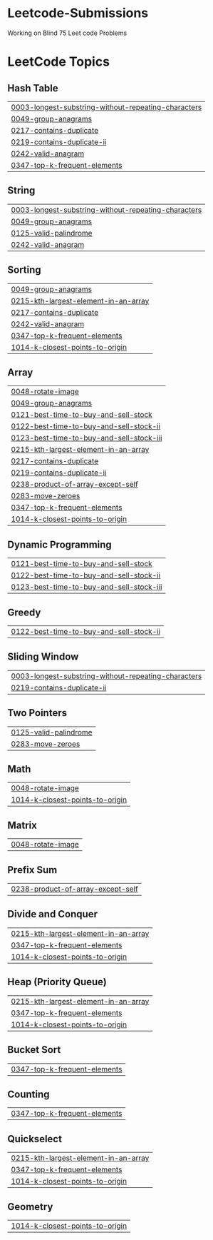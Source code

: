 # Leetcode-Submissions
Working on Blind 75 Leet code Problems

<!---LeetCode Topics Start-->
# LeetCode Topics
## Hash Table
|  |
| ------- |
| [0003-longest-substring-without-repeating-characters](https://github.com/MalavikaK/Leetcode-Submissions/tree/master/0003-longest-substring-without-repeating-characters) |
| [0049-group-anagrams](https://github.com/MalavikaK/Leetcode-Submissions/tree/master/0049-group-anagrams) |
| [0217-contains-duplicate](https://github.com/MalavikaK/Leetcode-Submissions/tree/master/0217-contains-duplicate) |
| [0219-contains-duplicate-ii](https://github.com/MalavikaK/Leetcode-Submissions/tree/master/0219-contains-duplicate-ii) |
| [0242-valid-anagram](https://github.com/MalavikaK/Leetcode-Submissions/tree/master/0242-valid-anagram) |
| [0347-top-k-frequent-elements](https://github.com/MalavikaK/Leetcode-Submissions/tree/master/0347-top-k-frequent-elements) |
## String
|  |
| ------- |
| [0003-longest-substring-without-repeating-characters](https://github.com/MalavikaK/Leetcode-Submissions/tree/master/0003-longest-substring-without-repeating-characters) |
| [0049-group-anagrams](https://github.com/MalavikaK/Leetcode-Submissions/tree/master/0049-group-anagrams) |
| [0125-valid-palindrome](https://github.com/MalavikaK/Leetcode-Submissions/tree/master/0125-valid-palindrome) |
| [0242-valid-anagram](https://github.com/MalavikaK/Leetcode-Submissions/tree/master/0242-valid-anagram) |
## Sorting
|  |
| ------- |
| [0049-group-anagrams](https://github.com/MalavikaK/Leetcode-Submissions/tree/master/0049-group-anagrams) |
| [0215-kth-largest-element-in-an-array](https://github.com/MalavikaK/Leetcode-Submissions/tree/master/0215-kth-largest-element-in-an-array) |
| [0217-contains-duplicate](https://github.com/MalavikaK/Leetcode-Submissions/tree/master/0217-contains-duplicate) |
| [0242-valid-anagram](https://github.com/MalavikaK/Leetcode-Submissions/tree/master/0242-valid-anagram) |
| [0347-top-k-frequent-elements](https://github.com/MalavikaK/Leetcode-Submissions/tree/master/0347-top-k-frequent-elements) |
| [1014-k-closest-points-to-origin](https://github.com/MalavikaK/Leetcode-Submissions/tree/master/1014-k-closest-points-to-origin) |
## Array
|  |
| ------- |
| [0048-rotate-image](https://github.com/MalavikaK/Leetcode-Submissions/tree/master/0048-rotate-image) |
| [0049-group-anagrams](https://github.com/MalavikaK/Leetcode-Submissions/tree/master/0049-group-anagrams) |
| [0121-best-time-to-buy-and-sell-stock](https://github.com/MalavikaK/Leetcode-Submissions/tree/master/0121-best-time-to-buy-and-sell-stock) |
| [0122-best-time-to-buy-and-sell-stock-ii](https://github.com/MalavikaK/Leetcode-Submissions/tree/master/0122-best-time-to-buy-and-sell-stock-ii) |
| [0123-best-time-to-buy-and-sell-stock-iii](https://github.com/MalavikaK/Leetcode-Submissions/tree/master/0123-best-time-to-buy-and-sell-stock-iii) |
| [0215-kth-largest-element-in-an-array](https://github.com/MalavikaK/Leetcode-Submissions/tree/master/0215-kth-largest-element-in-an-array) |
| [0217-contains-duplicate](https://github.com/MalavikaK/Leetcode-Submissions/tree/master/0217-contains-duplicate) |
| [0219-contains-duplicate-ii](https://github.com/MalavikaK/Leetcode-Submissions/tree/master/0219-contains-duplicate-ii) |
| [0238-product-of-array-except-self](https://github.com/MalavikaK/Leetcode-Submissions/tree/master/0238-product-of-array-except-self) |
| [0283-move-zeroes](https://github.com/MalavikaK/Leetcode-Submissions/tree/master/0283-move-zeroes) |
| [0347-top-k-frequent-elements](https://github.com/MalavikaK/Leetcode-Submissions/tree/master/0347-top-k-frequent-elements) |
| [1014-k-closest-points-to-origin](https://github.com/MalavikaK/Leetcode-Submissions/tree/master/1014-k-closest-points-to-origin) |
## Dynamic Programming
|  |
| ------- |
| [0121-best-time-to-buy-and-sell-stock](https://github.com/MalavikaK/Leetcode-Submissions/tree/master/0121-best-time-to-buy-and-sell-stock) |
| [0122-best-time-to-buy-and-sell-stock-ii](https://github.com/MalavikaK/Leetcode-Submissions/tree/master/0122-best-time-to-buy-and-sell-stock-ii) |
| [0123-best-time-to-buy-and-sell-stock-iii](https://github.com/MalavikaK/Leetcode-Submissions/tree/master/0123-best-time-to-buy-and-sell-stock-iii) |
## Greedy
|  |
| ------- |
| [0122-best-time-to-buy-and-sell-stock-ii](https://github.com/MalavikaK/Leetcode-Submissions/tree/master/0122-best-time-to-buy-and-sell-stock-ii) |
## Sliding Window
|  |
| ------- |
| [0003-longest-substring-without-repeating-characters](https://github.com/MalavikaK/Leetcode-Submissions/tree/master/0003-longest-substring-without-repeating-characters) |
| [0219-contains-duplicate-ii](https://github.com/MalavikaK/Leetcode-Submissions/tree/master/0219-contains-duplicate-ii) |
## Two Pointers
|  |
| ------- |
| [0125-valid-palindrome](https://github.com/MalavikaK/Leetcode-Submissions/tree/master/0125-valid-palindrome) |
| [0283-move-zeroes](https://github.com/MalavikaK/Leetcode-Submissions/tree/master/0283-move-zeroes) |
## Math
|  |
| ------- |
| [0048-rotate-image](https://github.com/MalavikaK/Leetcode-Submissions/tree/master/0048-rotate-image) |
| [1014-k-closest-points-to-origin](https://github.com/MalavikaK/Leetcode-Submissions/tree/master/1014-k-closest-points-to-origin) |
## Matrix
|  |
| ------- |
| [0048-rotate-image](https://github.com/MalavikaK/Leetcode-Submissions/tree/master/0048-rotate-image) |
## Prefix Sum
|  |
| ------- |
| [0238-product-of-array-except-self](https://github.com/MalavikaK/Leetcode-Submissions/tree/master/0238-product-of-array-except-self) |
## Divide and Conquer
|  |
| ------- |
| [0215-kth-largest-element-in-an-array](https://github.com/MalavikaK/Leetcode-Submissions/tree/master/0215-kth-largest-element-in-an-array) |
| [0347-top-k-frequent-elements](https://github.com/MalavikaK/Leetcode-Submissions/tree/master/0347-top-k-frequent-elements) |
| [1014-k-closest-points-to-origin](https://github.com/MalavikaK/Leetcode-Submissions/tree/master/1014-k-closest-points-to-origin) |
## Heap (Priority Queue)
|  |
| ------- |
| [0215-kth-largest-element-in-an-array](https://github.com/MalavikaK/Leetcode-Submissions/tree/master/0215-kth-largest-element-in-an-array) |
| [0347-top-k-frequent-elements](https://github.com/MalavikaK/Leetcode-Submissions/tree/master/0347-top-k-frequent-elements) |
| [1014-k-closest-points-to-origin](https://github.com/MalavikaK/Leetcode-Submissions/tree/master/1014-k-closest-points-to-origin) |
## Bucket Sort
|  |
| ------- |
| [0347-top-k-frequent-elements](https://github.com/MalavikaK/Leetcode-Submissions/tree/master/0347-top-k-frequent-elements) |
## Counting
|  |
| ------- |
| [0347-top-k-frequent-elements](https://github.com/MalavikaK/Leetcode-Submissions/tree/master/0347-top-k-frequent-elements) |
## Quickselect
|  |
| ------- |
| [0215-kth-largest-element-in-an-array](https://github.com/MalavikaK/Leetcode-Submissions/tree/master/0215-kth-largest-element-in-an-array) |
| [0347-top-k-frequent-elements](https://github.com/MalavikaK/Leetcode-Submissions/tree/master/0347-top-k-frequent-elements) |
| [1014-k-closest-points-to-origin](https://github.com/MalavikaK/Leetcode-Submissions/tree/master/1014-k-closest-points-to-origin) |
## Geometry
|  |
| ------- |
| [1014-k-closest-points-to-origin](https://github.com/MalavikaK/Leetcode-Submissions/tree/master/1014-k-closest-points-to-origin) |
<!---LeetCode Topics End-->